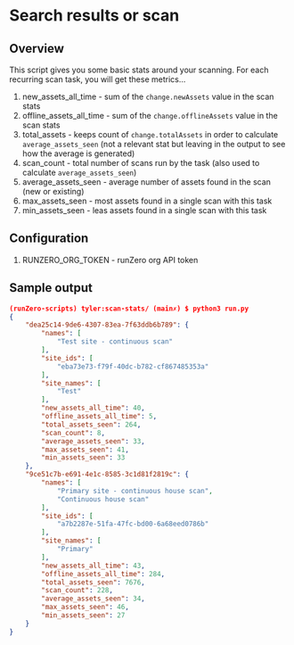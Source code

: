 # Search results or scan

## Overview

This script gives you some basic stats around your scanning. For each recurring scan task, you will get these metrics...

1. new_assets_all_time - sum of the `change.newAssets` value in the scan stats 
2. offline_assets_all_time - sum of the `change.offlineAssets` value in the scan stats 
3. total_assets - keeps count of `change.totalAssets` in order to calculate `average_assets_seen` (not a relevant stat but leaving in the output to see how the average is generated)
4. scan_count - total number of scans run by the task (also used to calculate `average_assets_seen`)
5. average_assets_seen - average number of assets found in the scan (new or existing)
6. max_assets_seen - most assets found in a single scan with this task 
7. min_assets_seen - leas assets found in a single scan with this task 

## Configuration

1. RUNZERO_ORG_TOKEN - runZero org API token

## Sample output 

```json
(runZero-scripts) tyler:scan-stats/ (main✗) $ python3 run.py   
{
    "dea25c14-9de6-4307-83ea-7f63ddb6b789": {
        "names": [
            "Test site - continuous scan"
        ],
        "site_ids": [
            "eba73e73-f79f-40dc-b782-cf867485353a"
        ],
        "site_names": [
            "Test"
        ],
        "new_assets_all_time": 40,
        "offline_assets_all_time": 5,
        "total_assets_seen": 264,
        "scan_count": 8,
        "average_assets_seen": 33,
        "max_assets_seen": 41,
        "min_assets_seen": 33
    },
    "9ce51c7b-e691-4e1c-8585-3c1d81f2819c": {
        "names": [
            "Primary site - continuous house scan",
            "Continuous house scan"
        ],
        "site_ids": [
            "a7b2287e-51fa-47fc-bd00-6a68eed0786b"
        ],
        "site_names": [
            "Primary"
        ],
        "new_assets_all_time": 43,
        "offline_assets_all_time": 284,
        "total_assets_seen": 7676,
        "scan_count": 228,
        "average_assets_seen": 34,
        "max_assets_seen": 46,
        "min_assets_seen": 27
    }
}
```
